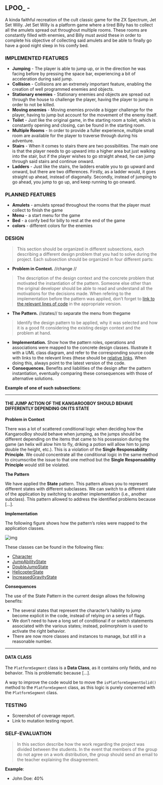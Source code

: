 ## LPOO_<T><G> - <jet-set-willy>

A kinda faithful recreation of the cult classic game for the ZX Spectrum, Jet Set Willy.
Jet Set Willy is a platform game where a tired Billy has to collect all the amulets spread out throughout multiple rooms.
These rooms are constantly filled with enemies, and Billy must avoid these in order to complete his objective of collecting
said amulets and be able to finally go have a good night sleep in his comfy bed.

### IMPLEMENTED FEATURES

- **Jumping** - The player is able to jump up, or in the direction he was facing before by pressing the space bar, experiencing a bit of acceleration during said jump.
- **Collision** - Collisions are an extremely important feature, enabling the creation of well programmed enemies and objects.
- **Stationary enemies** - Stationary enemies and objects are spread out through the house to challenge the player, having the player to jump in order to not be killed.
- **Moving enemies** - Moving enemies provide a bigger challenge for the player, having to jump but account for the movement of the enemy itself.
- **Toilet** - Just like the original game, in the starting room a toilet, which is constantly opening and closing, can be found in the starting room.
- **Multiple Rooms** - In order to provide a fuller experience, multiple small room are available for the player to traverse through during his adventure.
- **Stairs** - When it comes to stairs there are two possibilities. The main one is that the player needs to go upward into a higher area but just walking into the stair, but if the player wishes to go straight ahead, he can jump through said stairs and continue onward.
- **Ladders** - Just like the stairs, the ladders enable you to go upward and onward, but there are two differences. Firstly, as a ladder would, it goes straight up ahead, instead of diagonally. Secondly, instead of jumping to go ahead, you jump to go up, and keep running to go onward.

### PLANNED FEATURES

- **Amulets** - amulets spread throughout the rooms that the player must collect to finish the game
- **Menu** - a start menu  for the game
- **Bed** - a confy bed for billy to rest at the end of the game 
- **colors** - different colors for the enemies

### DESIGN

> This section should be organized in different subsections, each describing a different design problem that you had to solve during the project. Each subsection should be organized in four different parts:

- **Problem in Context.** //change //
> The description of the design context and the concrete problem that motivated the instantiation of the pattern. Someone else other than the original developer should be able to read and understand all the motivations for the decisions made. When refering to the implementation before the pattern was applied, don’t forget to [link to the relevant lines of code](https://help.github.com/en/articles/creating-a-permanent-link-to-a-code-snippet) in the appropriate version.
- **The Pattern.** //states// to separate the menu from  thegame
>Identify the design pattern to be applied, why it was selected and how it is a good fit considering the existing design context and the problem at hand.
- **Implementation.** Show how the pattern roles, operations and associations were mapped to the concrete design classes. Illustrate it with a UML class diagram, and refer to the corresponding source code with links to the relevant lines (these should be [relative links](https://help.github.com/en/articles/about-readmes#relative-links-and-image-paths-in-readme-files). When doing this, always point to the latest version of the code.
- **Consequences.** Benefits and liabilities of the design after the pattern instantiation, eventually comparing these consequences with those of alternative solutions.

**Example of one of such subsections**:

------

#### THE JUMP ACTION OF THE KANGAROOBOY SHOULD BEHAVE DIFFERENTLY DEPENDING ON ITS STATE

**Problem in Context**

There was a lot of scattered conditional logic when deciding how the KangarooBoy should behave when jumping, as the jumps should be different depending on the items that came to his possession during the game (an helix will alow him to fly, driking a potion will allow him to jump double the height, etc.). This is a violation of the **Single Responsability Principle**. We could concentrate all the conditional logic in the same method to circumscribe the issue to that one method but the **Single Responsability Principle** would still be violated.

**The Pattern**

We have applied the **State** pattern. This pattern allows you to represent different states with different subclasses. We can switch to a different state of the application by switching to another implementation (i.e., another subclass). This pattern allowed to address the identified problems because […].

**Implementation**

The following figure shows how the pattern’s roles were mapped to the application classes.

![img](https://www.fe.up.pt/~arestivo/page/img/examples/lpoo/state.svg)

These classes can be found in the following files:

- [Character](https://web.fe.up.pt/~arestivo/page/courses/2021/lpoo/template/src/main/java/Character.java)
- [JumpAbilityState](https://web.fe.up.pt/~arestivo/page/courses/2021/lpoo/template/src/main/java/JumpAbilityState.java)
- [DoubleJumpState](https://web.fe.up.pt/~arestivo/page/courses/2021/lpoo/template/src/main/java/DoubleJumpState.java)
- [HelicopterState](https://web.fe.up.pt/~arestivo/page/courses/2021/lpoo/template/src/main/java/HelicopterState.java)
- [IncreasedGravityState](https://web.fe.up.pt/~arestivo/page/courses/2021/lpoo/template/src/main/java/IncreasedGravityState.java)

**Consequences**

The use of the State Pattern in the current design allows the following benefits:

- The several states that represent the character’s hability to jump become explicit in the code, instead of relying on a series of flags.
- We don’t need to have a long set of conditional if or switch statements associated with the various states; instead, polimorphism is used to activate the right behavior.
- There are now more classes and instances to manage, but still in a reasonable number.


------

#### DATA CLASS

The `PlatformSegment` class is a **Data Class**, as it contains only fields, and no behavior. This is problematic because […].

A way to improve the code would be to move the `isPlatformSegmentSolid()` method to the `PlatformSegment` class, as this logic is purely concerned with the `PlatformSegment` class.

### TESTING

- Screenshot of coverage report.
- Link to mutation testing report.

### SELF-EVALUATION

> In this section describe how the work regarding the project was divided between the students. In the event that members of the group do not agree on a work distribution, the group should send an email to the teacher explaining the disagreement.

**Example**:

- John Doe: 40%